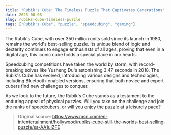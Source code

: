 ```yaml
---
title: "Rubik's Cube: The Timeless Puzzle That Captivates Generations"
date: 2025-08-08
slug: rubiks-cube-timeless-puzzle
tags: ["Rubik's Cube", "puzzle", "speedcubing", "gaming"]
---
```


The Rubik's Cube, with over 350 million units sold since its launch in 1980, remains the world's best-selling puzzle. Its unique blend of logic and dexterity continues to engage enthusiasts of all ages, proving that even in a digital age, this iconic cube holds a special place in our hearts.

Speedcubing competitions have taken the world by storm, with record-breaking solves like Yusheng Du's astonishing 3.47 seconds in 2018. The Rubik's Cube has evolved, introducing various designs and technologies, including Bluetooth-enabled versions, ensuring that both novice and expert cubers find new challenges to conquer.

As we look to the future, the Rubik's Cube stands as a testament to the enduring appeal of physical puzzles. Will you take on the challenge and join the ranks of speedcubers, or will you enjoy the puzzle at a leisurely pace?
> Original source: https://www.msn.com/en-in/entertainment/hollywood/rubiks-cube-still-the-worlds-best-selling-puzzle/ss-AA1uIZFE
